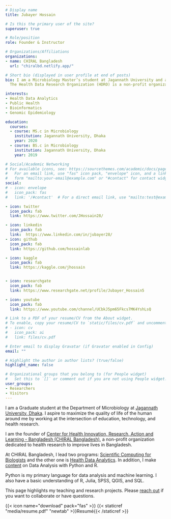 ```yaml
---
# Display name
title: Jubayer Hossain

# Is this the primary user of the site?
superuser: true

# Role/position
role: Founder & Instructor

# Organizations/Affiliations
organizations:
- name: CHIRAL Bangladesh
  url: "chiralbd.netlify.app/"

# Short bio (displayed in user profile at end of posts)
bio: I am a Microbiology Master’s student at Jagannath University and a Health Data   
  The Health Data Research Organization (HDRO) is a non-profit organization dedicated to scientific research and dissemination using primary and secondary sources and third-party data. Students and young professionals with expertise in biological science and health science run the organization, supervised by university faculty members in the life sciences.

interests:
- Health Data Analytics 
- Public Health 
- Bioinformatics
- Genomic Epidemiology

education:
  courses:
  - course: MS.c in Microbiology
    institution: Jagannath University, Dhaka
    year: 2020
  - course: BS.c in Microbiology
    institution: Jagannath University, Dhaka
    year: 2019

# Social/Academic Networking
# For available icons, see: https://sourcethemes.com/academic/docs/page-builder/#icons
#   For an email link, use "fas" icon pack, "envelope" icon, and a link in the
#   form "mailto:your-email@example.com" or "#contact" for contact widget.
social:
# - icon: envelope
#   icon_pack: fas
#   link: '/#contact'  # For a direct email link, use "mailto:test@example.org".

- icon: twitter
  icon_pack: fab
  link: https://www.twitter.com/JHossain28/

- icon: linkedin
  icon_pack: fab
  link:  https://www.linkedin.com/in/jubayer28/
- icon: github
  icon_pack: fab
  link: https://github.com/hossainlab

- icon: kaggle
  icon_pack: fab
  link: https://kaggle.com/jhossain


- icon: researchgate
  icon_pack: fab
  link: https://www.researchgate.net/profile/Jubayer_Hossain5

- icon: youtube
  icon_pack: fab
  link: https://www.youtube.com/channel/UCbkJ5pm65Fkcs7MK4YshLsQ

# Link to a PDF of your resume/CV from the About widget.
# To enable, copy your resume/CV to `static/files/cv.pdf` and uncomment the lines below.
# - icon: cv
#   icon_pack: ai
#   link: files/cv.pdf

# Enter email to display Gravatar (if Gravatar enabled in Config)
email: ""

# Highlight the author in author lists? (true/false)
highlight_name: false

# Organizational groups that you belong to (for People widget)
#   Set this to `[]` or comment out if you are not using People widget.
user_groups:
- Researchers
- Visitors
---
```


I am a Graduate student at the Department of Microbiology at [Jagannath University, Dhaka](https://jnu.ac.bd/dept/portal/web/microbiology). I aspire to maximize the quality of life of the human around me by working at the intersection of education, technology, and health research. 

I am the founder of [Center for Health Innovation, Research, Action and Learning - Bangladesh (CHIRAL Bangladesh)](https://chiralbd.netlify.app/), a non-profit organization dedicated to health research to improve lives in Bangladesh. 

At CHIRAL Bangladesh, I lead two programs: [Scientific Computing for Biologists](https://chiralbd.netlify.app/teaching/programs/) and the other one is [Health Data Analytics](https://chiralbd.netlify.app/teaching/programs/). In addition, I make [content](https://www.youtube.com/channel/UCbkJ5pm65Fkcs7MK4YshLsQ) on Data Analysis with Python and R. 

Python is my primary language for data analysis and machine learning. I also have a basic understanding of R, Julia, SPSS, QGIS, and SQL.

This page highlights my teaching and research projects. Please [reach out](https://chiral.netlify.app/) if you want to collaborate or have questions. 

{{< icon name="download" pack="fas" >}}  {{< staticref "media/resume.pdf" "newtab" >}}Resumé{{< /staticref >}}
